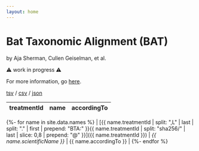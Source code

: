 ```yaml
---
layout: home
---
```


# Bat Taxonomic Alignment (BAT)

by Aja Sherman, Cullen Geiselman, et al. 

⚠️  work in progress ⚠️

For more information, go [here](https://github.com/jhpoelen/bat-taxonomic-alignment).

[tsv](https://raw.githubusercontent.com/jhpoelen/bat-taxonomic-alignment/main/_data/names.tsv) / [csv](https://raw.githubusercontent.com/jhpoelen/bat-taxonomic-alignment/main/_data/names.csv) / [json](https://raw.githubusercontent.com/jhpoelen/bat-taxonomic-alignment/main/_data/names.json)

|treatmentId|name|accordingTo|
|---|---|---|
{%- for name in site.data.names %}
| [{{ name.treatmentId | split: ",L" | last | split: "." | first | prepend: "BTA:" }}{{ name.treatmentId | split: "sha256/" | last | slice: 0,8 | prepend: "@" }}]({{ name.treatmentId }}) | *{{ name.scientificName }}* | {{ name.accordingTo }} |
{%- endfor %}


